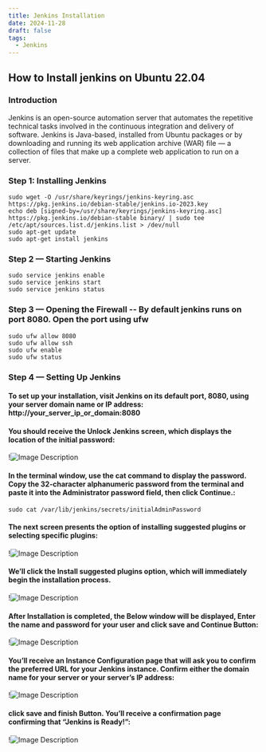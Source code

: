```yaml
---
title: Jenkins Installation
date: 2024-11-28
draft: false
tags:
  - Jenkins
---
```


## How to Install jenkins on Ubuntu 22.04

### Introduction

Jenkins is an open-source automation server that automates the repetitive technical tasks involved in the continuous integration and delivery of software. Jenkins is Java-based, installed from Ubuntu packages or by downloading and running its web application archive (WAR) file — a collection of files that make up a complete web application to run on a server.

### Step 1: Installing Jenkins

    sudo wget -O /usr/share/keyrings/jenkins-keyring.asc https://pkg.jenkins.io/debian-stable/jenkins.io-2023.key
    echo deb [signed-by=/usr/share/keyrings/jenkins-keyring.asc] https://pkg.jenkins.io/debian-stable binary/ | sudo tee /etc/apt/sources.list.d/jenkins.list > /dev/null
    sudo apt-get update
    sudo apt-get install jenkins

### Step 2 — Starting Jenkins

    sudo service jenkins enable
    sudo service jenkins start
    sudo service jenkins status

### Step 3 — Opening the Firewall -- By default jenkins runs on port 8080. Open the port using ufw

    sudo ufw allow 8080
    sudo ufw allow ssh
    sudo ufw enable
    sudo ufw status

### Step 4 — Setting Up Jenkins

#### To set up your installation, visit Jenkins on its default port, 8080, using your server domain name or IP address: http://your_server_ip_or_domain:8080

#### You should receive the Unlock Jenkins screen, which displays the location of the initial password:

!![Image Description](/specwiseblog/images/Pasted-image-20241128143627.png)

#### In the terminal window, use the cat command to display the password. Copy the 32-character alphanumeric password from the terminal and paste it into the Administrator password field, then click Continue.:

    sudo cat /var/lib/jenkins/secrets/initialAdminPassword

#### The next screen presents the option of installing suggested plugins or selecting specific plugins:

!![Image Description](/specwiseblog/images/Pasted-image-20241128143708.png)

#### We’ll click the Install suggested plugins option, which will immediately begin the installation process.

!![Image Description](/specwiseblog/images/Pasted-image-20241128143715.png)

#### After Installation is completed, the Below window will be displayed, Enter the name and password for your user and click save and Continue Button:

!![Image Description](/specwiseblog/images/Pasted-image-20241128143731.png)

#### You’ll receive an Instance Configuration page that will ask you to confirm the preferred URL for your Jenkins instance. Confirm either the domain name for your server or your server’s IP address:

!![Image Description](/specwiseblog/images/Pasted-image-20241128143747.png)

#### click save and finish Button. You’ll receive a confirmation page confirming that “Jenkins is Ready!”:

!![Image Description](/specwiseblog/images/Pasted-image-20241128143759.png)